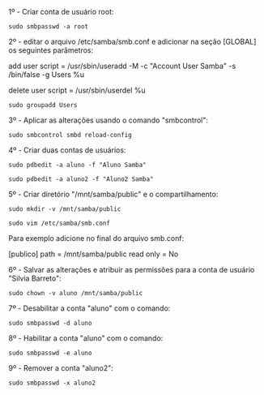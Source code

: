1º - Criar conta de usuário root:

`sudo smbpasswd -a root`

2º - editar o arquivo /etc/samba/smb.conf e adicionar na seção [GLOBAL] os seguintes parâmetros:

add user script = /usr/sbin/useradd -M -c "Account User Samba" -s /bin/false -g Users %u

delete user script = /usr/sbin/userdel %u

`sudo groupadd Users`

3º - Aplicar as alterações usando o comando "smbcontrol":

`sudo smbcontrol smbd reload-config`

4º - Criar duas contas de usuários:

`sudo pdbedit -a aluno -f "Aluno Samba"`

`sudo pdbedit -a aluno2 -f "Aluno2 Samba"`

5º - Criar diretório "/mnt/samba/public" e o compartilhamento:

`sudo mkdir -v /mnt/samba/public`

`sudo vim /etc/samba/smb.conf`

Para exemplo adicione no final do arquivo smb.conf:

[publico]
    path = /mnt/samba/public
    read only = No

6º - Salvar as alterações e atribuir as permissões para a conta de usuário "Silvia Barreto":

`sudo chown -v aluno /mnt/samba/public`

7º - Desabilitar a conta "aluno" com o comando:

`sudo smbpasswd -d aluno`

8º - Habilitar a conta "aluno" com o comando:

`sudo smbpasswd -e aluno`

9º - Remover a conta "aluno2":

`sudo smbpasswd -x aluno2`

